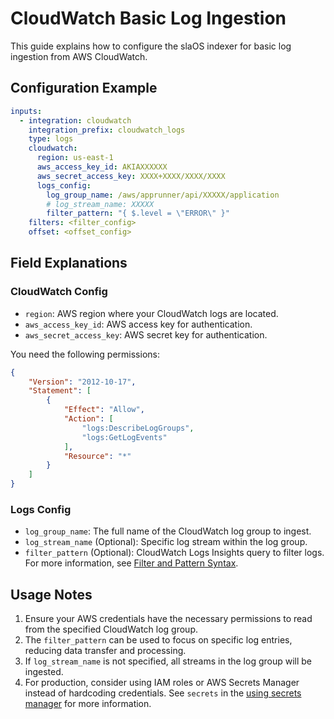 # CloudWatch Basic Log Ingestion

This guide explains how to configure the slaOS indexer for basic log ingestion from AWS CloudWatch.

## Configuration Example

```yaml
inputs:
  - integration: cloudwatch
    integration_prefix: cloudwatch_logs
    type: logs
    cloudwatch:
      region: us-east-1
      aws_access_key_id: AKIAXXXXXX
      aws_secret_access_key: XXXX+XXXX/XXXX/XXXX
      logs_config:
        log_group_name: /aws/apprunner/api/XXXXX/application
        # log_stream_name: XXXXX
        filter_pattern: "{ $.level = \"ERROR\" }"
    filters: <filter_config>
    offset: <offset_config>
```

## Field Explanations

### CloudWatch Config

- `region`: AWS region where your CloudWatch logs are located.
- `aws_access_key_id`: AWS access key for authentication.
- `aws_secret_access_key`: AWS secret key for authentication.

You need the following permissions:
```json
{
    "Version": "2012-10-17",
    "Statement": [
        {
            "Effect": "Allow",
            "Action": [
                "logs:DescribeLogGroups",
                "logs:GetLogEvents"
            ],
            "Resource": "*"
        }
    ]
}
```

### Logs Config

- `log_group_name`: The full name of the CloudWatch log group to ingest.
- `log_stream_name` (Optional): Specific log stream within the log group.
- `filter_pattern` (Optional): CloudWatch Logs Insights query to filter logs. For more information, see [Filter and Pattern Syntax](https://docs.aws.amazon.com/AmazonCloudWatch/latest/logs/FilterAndPatternSyntax.html).

## Usage Notes

1. Ensure your AWS credentials have the necessary permissions to read from the specified CloudWatch log group.
2. The `filter_pattern` can be used to focus on specific log entries, reducing data transfer and processing.
3. If `log_stream_name` is not specified, all streams in the log group will be ingested.
4. For production, consider using IAM roles or AWS Secrets Manager instead of hardcoding credentials. See `secrets` in the [using secrets manager](../templates/secrets/using_aws_secrets_manager.md) for more information.
